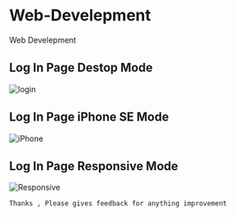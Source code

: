 # Web-Develepment
Web Develepment

## Log In Page Destop Mode

![login](https://user-images.githubusercontent.com/75454756/169239545-6cd6a7e4-9bb7-4fb3-89f9-36e38c836a88.png)

## Log In Page iPhone SE Mode
![iPhone](https://user-images.githubusercontent.com/75454756/169241305-dc9844b4-ab30-4e4a-9632-3c5dcbbd7e64.png)


## Log In Page Responsive Mode
![Responsive](https://user-images.githubusercontent.com/75454756/169241514-9359e845-47af-4ca7-8f8e-a96df6b6bfab.png)


`Thanks , Please gives feedback for anything improvement` 
